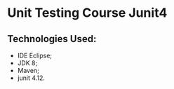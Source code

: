 # Unit Testing Course Junit4

## Technologies Used:
- IDE Eclipse;
- JDK 8;
- Maven;
- junit 4.12.

